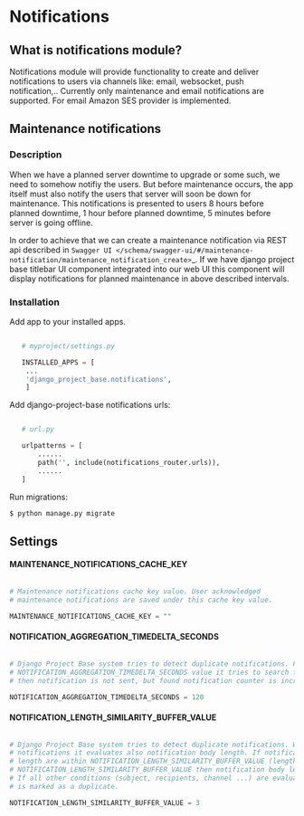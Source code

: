 
# Notifications

## What is notifications module?

Notifications module will provide functionality to create and deliver notifications to users via channels like: email,
websocket, push notification,..
Currently only maintenance and email notifications are supported. For email Amazon SES provider is implemented.

## Maintenance notifications

### Description

When we have a planned server downtime to upgrade or some such, we need to somehow notifiy the users.
But before maintenance occurs, the app itself must also notify the users that server will soon
be down for maintenance.
This notifications is presented to users 8 hours before planned downtime, 1 hour before planned
downtime, 5 minutes before server is going offline.

In order to achieve that we can create a maintenance notification via REST api
described in `Swagger UI </schema/swagger-ui/#/maintenance-notification/maintenance_notification_create>`_. If we have
django project base titlebar UI component integrated into our web UI this component will display
notifications for planned maintenance in above described intervals.

### Installation

Add app to your installed apps.

```python

   # myproject/settings.py

   INSTALLED_APPS = [
    ...
    'django_project_base.notifications',
    ]
```


Add django-project-base notifications urls:

```python

   # url.py

   urlpatterns = [
       ......
       path('', include(notifications_router.urls)),
       ......
   ]
```

Run migrations:

```bash
$ python manage.py migrate
```



## Settings

#### MAINTENANCE_NOTIFICATIONS_CACHE_KEY

```python

# Maintenance notifications cache key value. User acknowledged 
# maintenance notifications are saved under this cache key value.

MAINTENANCE_NOTIFICATIONS_CACHE_KEY = ""
```

#### NOTIFICATION_AGGREGATION_TIMEDELTA_SECONDS

```python

# Django Project Base system tries to detect duplicate notifications. For time interval in last
# NOTIFICATION_AGGREGATION_TIMEDELTA_SECONDS value it tries to search for notification duplicate and if found
# then notification is not sent, but found notification counter is incremented.

NOTIFICATION_AGGREGATION_TIMEDELTA_SECONDS = 120
```

#### NOTIFICATION_LENGTH_SIMILARITY_BUFFER_VALUE

```python

# Django Project Base system tries to detect duplicate notifications. When comparing 
# notifications it evaluates also notification body length. If notification duplicates candidates body 
# length are within NOTIFICATION_LENGTH_SIMILARITY_BUFFER_VALUE (length difference is smaller than) 
# NOTIFICATION_LENGTH_SIMILARITY_BUFFER_VALUE then notification body length condition is evaluated true.
# If all other conditions (subject, recipients, channel ...) are evaluated true then notification 
# is marked as a duplicate.

NOTIFICATION_LENGTH_SIMILARITY_BUFFER_VALUE = 3
```
